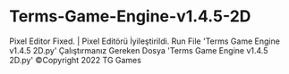 # Terms-Game-Engine-v1.4.5-2D
Pixel Editor Fixed.  |  Pixel Editörü İyileştirildi.
Run File 'Terms Game Engine v1.4.5 2D.py'
Çalıştırmanız Gereken Dosya 'Terms Game Engine v1.4.5 2D.py'
©Copyright 2022 TG Games
